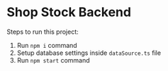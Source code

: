 # Shop Stock Backend



Steps to run this project:

1. Run `npm i` command
2. Setup database settings inside `dataSource.ts` file
3. Run `npm start` command
